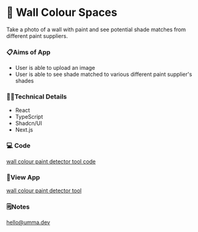 # 🎨 Wall Colour Spaces
Take a photo of a wall with paint and see potential shade matches from different paint suppliers.

### 📋Aims of App
- User is able to upload an image
- User is able to see shade matched to various different paint supplier's shades
  
### 👩‍💻Technical Details

- React
- TypeScript
- Shadcn/UI
- Next.js

### 💻 Code

[wall colour paint detector tool code](https://github.com/ummagohil/colour-paint-detection-tool-code)
  
### 👀View App
[wall colour paint detector tool](https://uk-paint-colour-detector.vercel.app/)

### 🗒️Notes
hello@umma.dev
